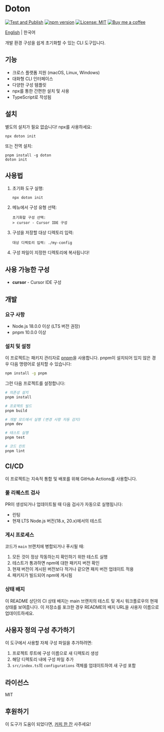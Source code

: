 # Doton

[![Test and Publish](https://github.com/khw1031/doton/actions/workflows/publish.yml/badge.svg?branch=main)](https://github.com/khw1031/doton/actions/workflows/publish.yml)
[![npm version](https://img.shields.io/npm/v/doton.svg)](https://www.npmjs.com/package/doton)
[![License: MIT](https://img.shields.io/badge/License-MIT-yellow.svg)](https://opensource.org/licenses/MIT)
[![Buy me a coffee](https://img.shields.io/badge/Buy%20me%20a%20coffee-Support-yellow.svg)](https://buymeacoffee.com/fkmgifhne)

[English](./README.md) | 한국어

개발 환경 구성을 쉽게 초기화할 수 있는 CLI 도구입니다.

## 기능

- 크로스 플랫폼 지원 (macOS, Linux, Windows)
- 대화형 CLI 인터페이스
- 다양한 구성 템플릿
- npx를 통한 간편한 설치 및 사용
- TypeScript로 작성됨

## 설치

별도의 설치가 필요 없습니다! npx를 사용하세요:

```shell
npx doton init
```

또는 전역 설치:

```shell
pnpm install -g doton
doton init
```

## 사용법

1. 초기화 도구 실행:
   ```shell
   npx doton init
   ```

2. 메뉴에서 구성 유형 선택:
   ```
   초기화할 구성 선택:
   > cursor - Cursor IDE 구성
   ```

3. 구성을 저장할 대상 디렉토리 입력:
   ```
   대상 디렉토리 입력: ./my-config
   ```

4. 구성 파일이 지정한 디렉토리에 복사됩니다!

## 사용 가능한 구성

- **cursor** - Cursor IDE 구성

## 개발

### 요구 사항

- Node.js 18.0.0 이상 (LTS 버전 권장)
- pnpm 10.0.0 이상

### 설치 및 설정

이 프로젝트는 패키지 관리자로 [pnpm](https://pnpm.io/)을 사용합니다. pnpm이 설치되어 있지 않은 경우 다음 명령어로 설치할 수 있습니다:

```bash
npm install -g pnpm
```

그런 다음 프로젝트를 설정합니다:

```bash
# 의존성 설치
pnpm install

# 프로젝트 빌드
pnpm build

# 개발 모드에서 실행 (변경 사항 자동 감지)
pnpm dev

# 테스트 실행
pnpm test

# 코드 린트
pnpm lint
```

## CI/CD

이 프로젝트는 지속적 통합 및 배포를 위해 GitHub Actions를 사용합니다.

### 풀 리퀘스트 검사

PR이 생성되거나 업데이트될 때 다음 검사가 자동으로 실행됩니다:
- 린팅
- 현재 LTS Node.js 버전(18.x, 20.x)에서의 테스트

### 게시 프로세스

코드가 `main` 브랜치에 병합되거나 푸시될 때:
1. 모든 것이 정상 작동하는지 확인하기 위한 테스트 실행
2. 테스트가 통과하면 npm에 대한 패키지 버전 확인
3. 현재 버전이 게시된 버전보다 적거나 같으면 패치 버전 업데이트 적용
4. 패키지가 빌드되어 npm에 게시됨

### 상태 배지

이 README 상단의 CI 상태 배지는 main 브랜치의 테스트 및 게시 워크플로우의 현재 상태를 보여줍니다. 이 저장소를 포크한 경우 README의 배지 URL을 사용자 이름으로 업데이트하세요.

## 사용자 정의 구성 추가하기

이 도구에서 사용할 자체 구성 파일을 추가하려면:

1. 프로젝트 루트에 구성 이름으로 새 디렉토리 생성
2. 해당 디렉토리 내에 구성 파일 추가
3. `src/index.ts`의 `configurations` 객체를 업데이트하여 새 구성 포함

## 라이선스

MIT

## 후원하기

이 도구가 도움이 되었다면, [커피 한 잔](https://buymeacoffee.com/fkmgifhne) 사주세요! 